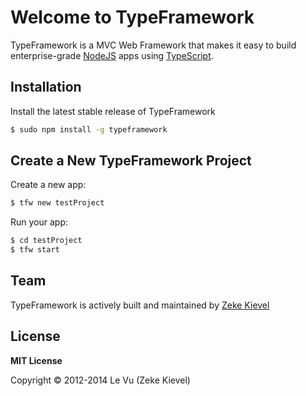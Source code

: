 # Welcome to TypeFramework

TypeFramework is a MVC Web Framework that makes it easy to build enterprise-grade [NodeJS](http://nodejs.org) apps using [TypeScript](http://www.typescriptlang.org).

## Installation

Install the latest stable release of TypeFramework

```sh
$ sudo npm install -g typeframework
```

## Create a New TypeFramework Project

Create a new app:

```sh
$ tfw new testProject
```

Run your app:

```sh
$ cd testProject
$ tfw start
```

## Team
TypeFramework is actively built and maintained by [Zeke Kievel](https://github.com/zekelevu)

## License

**MIT License**

Copyright © 2012-2014 Le Vu (Zeke Kievel)